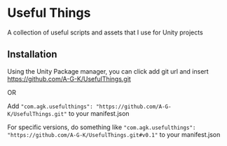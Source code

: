 # Useful Things

A collection of useful scripts and assets that I use for Unity projects

## Installation

Using the Unity Package manager, you can click add git url and insert https://github.com/A-G-K/UsefulThings.git

OR

Add `"com.agk.usefulthings": "https://github.com/A-G-K/UsefulThings.git"` to your manifest.json

For specific versions, do something like `"com.agk.usefulthings": "https://github.com/A-G-K/UsefulThings.git#v0.1"` to your manifest.json
